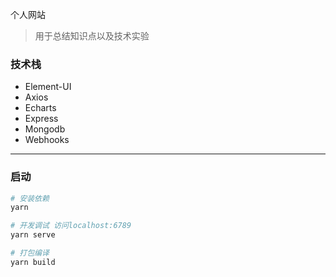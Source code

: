 个人网站

> 用于总结知识点以及技术实验

### 技术栈

- Element-UI
- Axios
- Echarts
- Express
- Mongodb
- Webhooks



---

### 启动

```bash
# 安装依赖
yarn

# 开发调试 访问localhost:6789
yarn serve

# 打包编译
yarn build

```
